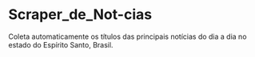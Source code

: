 # Scraper_de_Not-cias
Coleta automaticamente os títulos das principais notícias do dia a dia no estado do Espírito Santo, Brasil.
